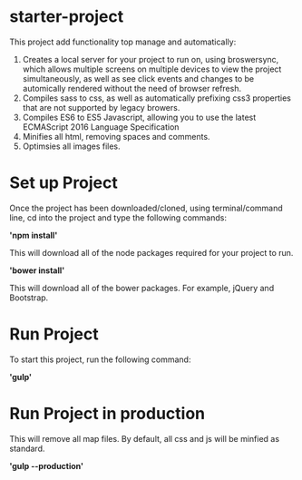 # starter-project

This project add functionality top manage and automatically:

1. Creates a local server for your project to run on, using broswersync, which allows multiple screens on multiple devices to view the project simultaneously, as well as see click events and changes to be automically rendered without the need of browser refresh. 
2. Compiles sass to css, as well as automatically prefixing css3 properties that are not supported by legacy browers.
3. Compiles ES6 to ES5 Javascript, allowing you to use the latest ECMAScript 2016 Language Specification
4. Minifies all html, removing spaces and comments.
5. Optimsies all images files.


# Set up Project

Once the project has been downloaded/cloned, using terminal/command line, cd into the project and type the following commands:

**'npm install'** 

This will download all of the node packages required for your project to run.

**'bower install'** 

This will download all of the bower packages. For example, jQuery and Bootstrap.

# Run Project

To start this project, run the following command:

**'gulp'**

# Run Project in production

This will remove all map files. By default, all css and js will be minfied as standard.

**'gulp --production'**




